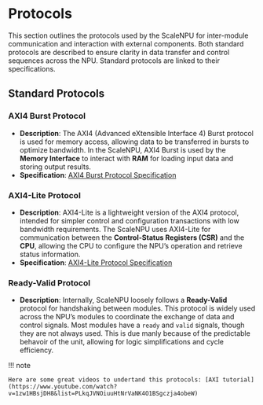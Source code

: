 # Protocols

This section outlines the protocols used by the ScaleNPU for inter-module communication and interaction with external components. Both standard protocols are described to ensure clarity in data transfer and control sequences across the NPU. Standard protocols are linked to their specifications.

## Standard Protocols

### AXI4 Burst Protocol

- **Description**: The AXI4 (Advanced eXtensible Interface 4) Burst protocol is used for  memory access, allowing data to be transferred in bursts to optimize bandwidth. In the ScaleNPU, AXI4 Burst is used by the **Memory Interface** to interact with **RAM** for loading input data and storing output results.
- **Specification**: [AXI4 Burst Protocol Specification](https://developer.arm.com/documentation/ihi0022/g)

### AXI4-Lite Protocol

- **Description**: AXI4-Lite is a lightweight version of the AXI4 protocol, intended for simpler control and configuration transactions with low bandwidth requirements. The ScaleNPU uses AXI4-Lite for communication between the **Control-Status Registers (CSR)** and the **CPU**, allowing the CPU to configure the NPU’s operation and retrieve status information.
- **Specification**: [AXI4-Lite Protocol Specification](https://developer.arm.com/documentation/ihi0022/g)

### Ready-Valid Protocol

- **Description**: Internally, ScaleNPU loosely follows a **Ready-Valid** protocol for handshaking between modules. This protocol is widely used across the NPU’s modules to coordinate the exchange of data and control signals. Most modules have a `ready` and `valid` signals, though they are not always used. This is due manly because of the predictable behavoir of the unit, allowing for logic simplifications and cycle efficiency. 

!!! note

    Here are some great videos to undertand this protocols: [AXI tutorial](https://www.youtube.com/watch?v=1zw1HBsjDH8&list=PLkqJVNOiuuHtNrVaNK4O1BSgczja4obeW)
